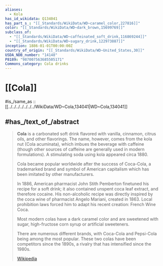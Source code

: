 ```yaml
---
aliases:
  - Kola
has_id_wikidata: Q134041
has_part_s_: "[[_Standards/WikiData/WD~caramel_color,227816]]"
color: "[[_Standards/WikiData/WD~dark_brown,15699769]]"
subclass_of:
  - "[[_Standards/WikiData/WD~caffeinated_soft_drink,116869244]]"
  - "[[_Standards/WikiData/WD~sugary_drink,122973887]]"
inception: 1886-01-01T00:00:00Z
country_of_origin: "[[_Standards/WikiData/WD~United_States,30]]"
USDA_NDB_number: "14148"
P8189: "987007563685505171"
Commons_category: Cola drinks
---
```


# [[Cola]] 

#is_/same_as :: [[../../../../../../../WikiData/WD~Cola,134041|WD~Cola,134041]] 

## #has_/text_of_/abstract 

> **Cola** is a carbonated soft drink flavored with vanilla, cinnamon, citrus oils, and other flavorings. 
> The name, however, comes from the kola nut (Cola acuminata), 
> which imbues the beverage with caffeine 
> (though other sources of caffeine are generally used in modern formulations). 
> A stimulating soda using kola appeared circa 1880.
>
> Cola became popular worldwide after the success of Coca-Cola, 
> a trademarked brand and symbol of American capitalism 
> which has been imitated by other manufacturers. 
> 
> In 1886, American pharmacist John Stith Pemberton finetuned his recipe for a soft drink; 
> it also contained unspent coca leaf extract, and therefore cocaine. 
> His non-alcoholic recipe was directly inspired by the coca wine of pharmacist Angelo Mariani, 
> created in 1863. 
> Local prohibition laws forced him to adapt his recent creation: French Wine Coca.
>
> Most modern colas have a dark caramel color and are sweetened with sugar, 
> high-fructose corn syrup or artificial sweeteners. 
> 
> There are numerous different brands, with Coca-Cola and Pepsi-Cola being among the most popular. 
> These two colas have been competitors since the 1890s, a rivalry that has intensified since the 1980s.
>
> [Wikipedia](https://en.wikipedia.org/wiki/Cola) 


